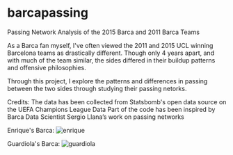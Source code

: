 # barcapassing
Passing Network Analysis of the 2015 Barca and 2011 Barca Teams

As a Barca fan myself, I've often viewed the 2011 and 2015 UCL winning Barcelona teams as drastically different. Though only 4 years apart, and with much of the team similar, the sides differed in their buildup patterns and offensive philosophies. 

Through this project, I explore the patterns and differences in passing between the two sides through studying their passing netorks.

Credits:
The data has been collected from Statsbomb's open data source on the UEFA Champions League Data
Part of the code has been inspired by Barca Data Scientist Sergio Llana’s work on passing networks

Enrique's Barca:
![enrique](https://github.com/adityabharath30/barcapassing/assets/84198671/db386743-8a45-4521-9154-17196215b1ce)

Guardiola's Barca:
![guardiola](https://github.com/adityabharath30/barcapassing/assets/84198671/0aa06288-2bdd-4fd5-ab74-143117540856)


